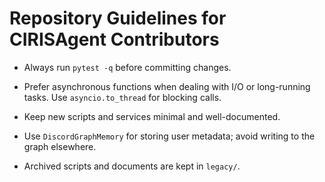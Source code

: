# Repository Guidelines for CIRISAgent Contributors

- Always run `pytest -q` before committing changes.
- Prefer asynchronous functions when dealing with I/O or long-running tasks. Use `asyncio.to_thread` for blocking calls.
- Keep new scripts and services minimal and well-documented.

- Use `DiscordGraphMemory` for storing user metadata; avoid writing to the graph elsewhere.
- Archived scripts and documents are kept in `legacy/`.
